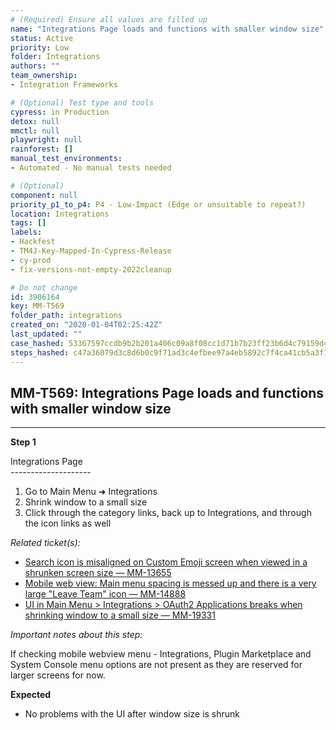 ```yaml
---
# (Required) Ensure all values are filled up
name: "Integrations Page loads and functions with smaller window size"
status: Active
priority: Low
folder: Integrations
authors: ""
team_ownership: 
- Integration Frameworks

# (Optional) Test type and tools
cypress: in Production
detox: null
mmctl: null
playwright: null
rainforest: []
manual_test_environments: 
- Automated - No manual tests needed

# (Optional)
component: null
priority_p1_to_p4: P4 - Low-Impact (Edge or unsuitable to repeat?)
location: Integrations
tags: []
labels: 
- Hackfest
- TM4J-Key-Mapped-In-Cypress-Release
- cy-prod
- fix-versions-not-empty-2022cleanup

# Do not change
id: 3906164
key: MM-T569
folder_path: integrations
created_on: "2020-01-04T02:25:42Z"
last_updated: ""
case_hashed: 53367597ccdb9b2b201a406c09a8f08cc1d71b7b23ff23b6d4c79159d4f967b67b153443ce4eaed3895691b27f599bb5
steps_hashed: c47a36079d3c8d6b0c9f71ad3c4efbee97a4eb5892c7f4ca41cb5a3f16b5a99b327b8d047dfc4ed0ff20c94768e4524e
---
```


## MM-T569: Integrations Page loads and functions with smaller window size

---

**Step 1**

Integrations Page\
\--------------------

1. Go to Main Menu ➜ Integrations
2. Shrink window to a small size
3. Click through the category links, back up to Integrations, and through the icon links as well

_Related ticket(s):_

- [Search icon is misaligned on Custom Emoji screen when viewed in a shrunken screen size — MM-13655](https://mattermost.atlassian.net/browse/MM-13655)
- [Mobile web view: Main menu spacing is messed up and there is a very large "Leave Team" icon — MM-14888](https://mattermost.atlassian.net/browse/MM-14888)
- [UI in Main Menu > Integrations > OAuth2 Applications breaks when shrinking window to a small size — MM-19331](https://mattermost.atlassian.net/browse/MM-19331)

_Important notes about this step:_

If checking mobile webview menu - Integrations, Plugin Marketplace and System Console menu options are not present as they are reserved for larger screens for now.

**Expected**

- No problems with the UI after window size is shrunk
